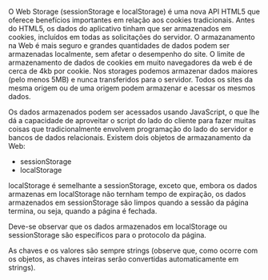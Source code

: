 O Web Storage (sessionStorage e localStorage) é uma nova API HTML5 que oferece benefícios importantes em relação aos cookies tradicionais. Antes do HTML5, os dados do aplicativo tinham que ser armazenados em cookies, incluídos em todas as solicitações do servidor. O armazanamento na Web é mais seguro e grandes quantidades de dados podem ser armazenadas localmente, sem afetar o desempenho do site. O limite de armazenamento de dados de cookies em muito navegadores da web é de cerca de 4kb por cookie. Nos storages podemos armazenar dados maiores (pelo menos 5MB) e nunca transferidos para o servidor. Todos os sites da mesma origem ou de uma origem podem armazenar e acessar os mesmos dados.

Os dados armazenados podem ser acessados usando JavaScript, o que lhe dá a capacidade de aproveitar o script do lado do cliente para fazer muitas coisas que tradicionalmente envolvem programação do lado do servidor e bancos de dados relacionais. Existem dois objetos de armazanamento da Web:

- sessionStorage
- localStorage

localStorage é semelhante a sessionStorage, exceto que, embora os dados armazenas em localStorage não ternham tempo de expiração, os dados armazenados em sessionStorage são limpos quando a sessão da página termina, ou seja, quando a página é fechada.

Deve-se observar que os dados armazenados em localStorage ou sessionStorage são específicos para o protocolo da página.

As chaves e os valores são sempre strings (observe que, como ocorre com os objetos, as chaves inteiras serão convertidas automaticamente em strings).


